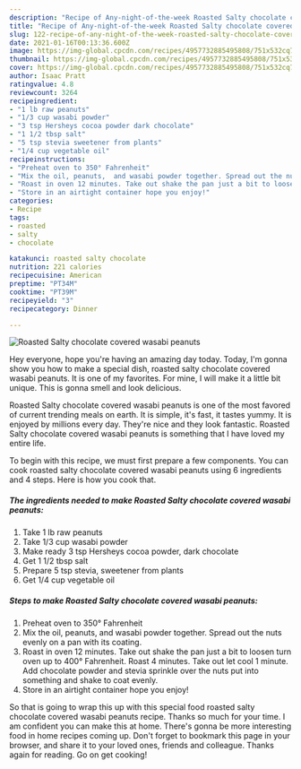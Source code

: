 ```yaml
---
description: "Recipe of Any-night-of-the-week Roasted Salty chocolate covered wasabi peanuts"
title: "Recipe of Any-night-of-the-week Roasted Salty chocolate covered wasabi peanuts"
slug: 122-recipe-of-any-night-of-the-week-roasted-salty-chocolate-covered-wasabi-peanuts
date: 2021-01-16T00:13:36.600Z
image: https://img-global.cpcdn.com/recipes/4957732885495808/751x532cq70/roasted-salty-chocolate-covered-wasabi-peanuts-recipe-main-photo.jpg
thumbnail: https://img-global.cpcdn.com/recipes/4957732885495808/751x532cq70/roasted-salty-chocolate-covered-wasabi-peanuts-recipe-main-photo.jpg
cover: https://img-global.cpcdn.com/recipes/4957732885495808/751x532cq70/roasted-salty-chocolate-covered-wasabi-peanuts-recipe-main-photo.jpg
author: Isaac Pratt
ratingvalue: 4.8
reviewcount: 3264
recipeingredient:
- "1 lb raw peanuts"
- "1/3 cup wasabi powder"
- "3 tsp Hersheys cocoa powder dark chocolate"
- "1 1/2 tbsp salt"
- "5 tsp stevia sweetener from plants"
- "1/4 cup vegetable oil"
recipeinstructions:
- "Preheat oven to 350° Fahrenheit"
- "Mix the oil, peanuts,  and wasabi powder together. Spread out the nuts evenly on a pan with its coating."
- "Roast in oven 12 minutes. Take out shake the pan just a bit to loosen turn oven up to 400° Fahrenheit. Roast 4 minutes.  Take out let cool 1 minute.  Add chocolate powder and stevia sprinkle over the nuts put into something and shake to coat evenly."
- "Store in an airtight container hope you enjoy!"
categories:
- Recipe
tags:
- roasted
- salty
- chocolate

katakunci: roasted salty chocolate 
nutrition: 221 calories
recipecuisine: American
preptime: "PT34M"
cooktime: "PT39M"
recipeyield: "3"
recipecategory: Dinner

---
```



![Roasted Salty chocolate covered wasabi peanuts](https://img-global.cpcdn.com/recipes/4957732885495808/751x532cq70/roasted-salty-chocolate-covered-wasabi-peanuts-recipe-main-photo.jpg)

Hey everyone, hope you're having an amazing day today. Today, I'm gonna show you how to make a special dish, roasted salty chocolate covered wasabi peanuts. It is one of my favorites. For mine, I will make it a little bit unique. This is gonna smell and look delicious.



Roasted Salty chocolate covered wasabi peanuts is one of the most favored of current trending meals on earth. It is simple, it's fast, it tastes yummy. It is enjoyed by millions every day. They're nice and they look fantastic. Roasted Salty chocolate covered wasabi peanuts is something that I have loved my entire life.


To begin with this recipe, we must first prepare a few components. You can cook roasted salty chocolate covered wasabi peanuts using 6 ingredients and 4 steps. Here is how you cook that.

<!--inarticleads1-->

##### The ingredients needed to make Roasted Salty chocolate covered wasabi peanuts:

1. Take 1 lb raw peanuts
1. Take 1/3 cup wasabi powder
1. Make ready 3 tsp Hersheys cocoa powder, dark chocolate
1. Get 1 1/2 tbsp salt
1. Prepare 5 tsp stevia, sweetener from plants
1. Get 1/4 cup vegetable oil




<!--inarticleads2-->

##### Steps to make Roasted Salty chocolate covered wasabi peanuts:

1. Preheat oven to 350° Fahrenheit
1. Mix the oil, peanuts,  and wasabi powder together. Spread out the nuts evenly on a pan with its coating.
1. Roast in oven 12 minutes. Take out shake the pan just a bit to loosen turn oven up to 400° Fahrenheit. Roast 4 minutes.  Take out let cool 1 minute.  Add chocolate powder and stevia sprinkle over the nuts put into something and shake to coat evenly.
1. Store in an airtight container hope you enjoy!




So that is going to wrap this up with this special food roasted salty chocolate covered wasabi peanuts recipe. Thanks so much for your time. I am confident you can make this at home. There's gonna be more interesting food in home recipes coming up. Don't forget to bookmark this page in your browser, and share it to your loved ones, friends and colleague. Thanks again for reading. Go on get cooking!
